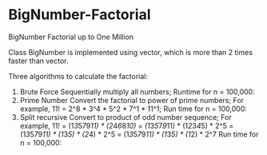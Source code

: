# BigNumber-Factorial
BigNumber Factorial up to One Million

Class BigNumber is implemented using vector<unsigned long>, which is more than 2 times faster than vector<unsigned int>.

Three algorithms to calculate the factorial:
1) Brute Force
Sequentially multiply all numbers;
Runtime for n = 100,000: 
2) Prime Number
Convert the factorial to power of prime numbers;
For example, 11! = 2^8 * 3^4 * 5^2 * 7^1 * 11^1;
Run time for n = 100,000:
3) Split recursive
Convert to product of odd number sequence;
For example, 
11! = (1*3*5*7*9*11) * (2*4*6*8*10) 
= (1*3*5*7*9*11) * (1*2*3*4*5) * 2^5
= (1*3*5*7*9*11) * (1*3*5) * (2*4) * 2^5
= (1*3*5*7*9*11) * (1*3*5) * (1*2) * 2^7
Run time for n = 100,000:
